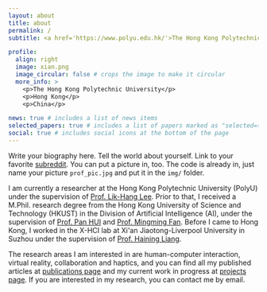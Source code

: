 ```yaml
---
layout: about
title: about
permalink: /
subtitle: <a href='https://www.polyu.edu.hk/'>The Hong Kong Polytechnic University</a>. Hung Hom, Kowloon, Hong Kong.

profile:
  align: right
  image: xian.png
  image_circular: false # crops the image to make it circular
  more_info: >
    <p>The Hong Kong Polytechnic University</p>
    <p>Hong Kong</p>
    <p>China</p>

news: true # includes a list of news items
selected_papers: true # includes a list of papers marked as "selected={true}"
social: true # includes social icons at the bottom of the page
---
```


Write your biography here. Tell the world about yourself. Link to your favorite [subreddit](http://reddit.com). You can put a picture in, too. The code is already in, just name your picture `prof_pic.jpg` and put it in the `img/` folder.

I am currently a researcher at the Hong Kong Polytechnic University (PolyU) under the supervision of [Prof. Lik-Hang Lee](https://www.lhlee.com/). Prior to that, I received a M.Phil. research degree from the Hong Kong University of Science and Technology (HKUST) in the Division of Artificial Intelligence (AI), under the supervision of [Prof. Pan HUI](https://panhui.people.ust.hk/) and [Prof. Mingming Fan](https://www.mingmingfan.com/). Before I came to Hong Kong, I worked in the X-HCI lab at Xi'an Jiaotong-Liverpool University in Suzhou under the supervision of [Prof. Haining Liang](https://cma.hkust-gz.edu.cn/faculty-regular/hai-ning-liang/).

The research areas I am interested in are human-computer interaction, virtual reality, collaboration and haptics, and you can find all my published articles at [publications page]() and my current work in progress at [projects page](). If you are interested in my research, you can contact me by email.
